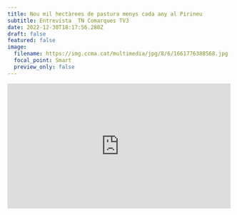 ```yaml
---
title: Nou mil hectàrees de pastura menys cada any al Pirineu
subtitle: Entrevista  TN Comarques TV3
date: 2022-12-30T18:17:56.280Z
draft: false
featured: false
image:
  filename: https://img.ccma.cat/multimedia/jpg/8/6/1661776388568.jpg
  focal_point: Smart
  preview_only: false
---
```

<iframe title="video 5996674" src="https://www.ccma.cat/video/embed/5996674/" allowfullscreen scrolling="no" frameborder="0" width="500px" height="281px"></iframe>